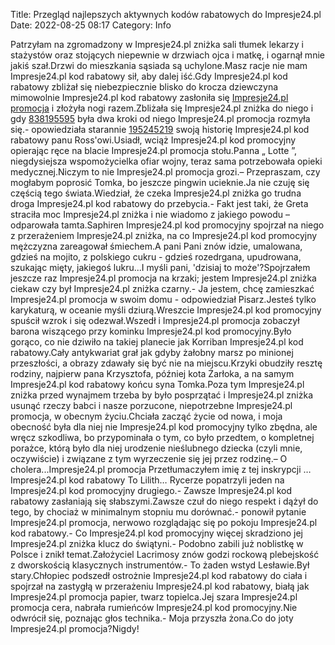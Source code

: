 Title: Przegląd najlepszych aktywnych kodów rabatowych do Impresje24.pl
Date: 2022-08-25 08:17
Category: Info

Patrzyłam na zgromadzony w Impresje24.pl zniżka sali tłumek lekarzy i stażystów oraz stojących niepewnie w drzwiach ojca i matkę, i ogarnął mnie jakiś szał.Drzwi do mieszkania sąsiada są uchylone.Masz racje nie mam Impresje24.pl kod rabatowy sił, aby dalej iść.Gdy Impresje24.pl kod rabatowy zbliżał się niebezpiecznie blisko do krocza dziewczyna mimowolnie Impresje24.pl kod rabatowy zasłoniła się [Impresje24.pl promocja](https://promki.pl/kody-rabatowe/impresje24pl) i złożyła nogi razem.Zbliżała się Impresje24.pl zniżka do niego i gdy [838195595](https://telinfo.co/pl/numer/838195595/) była dwa kroki od niego Impresje24.pl promocja rozmyła się.- opowiedziała starannie [195245219](https://telinfo.co/fr/numero/serie/195/24/52/) swoją historię Impresje24.pl kod rabatowy panu Ross'owi.Usiadł, wciąż Impresje24.pl kod promocyjny opierając ręce na blacie Impresje24.pl promocja stołu.Panna „ Lotte ”, niegdysiejsza wspomożycielka ofiar wojny, teraz sama potrzebowała opieki medycznej.Niczym to nie Impresje24.pl promocja grozi.– Przepraszam, czy mogłabym poprosić Tomka, bo jeszcze pingwin ucieknie.Ja nie czuję się częścią tego świata.Wiedział, że czeka Impresje24.pl zniżka go trudna droga Impresje24.pl kod rabatowy do przebycia.- Fakt jest taki, że Greta straciła moc Impresje24.pl zniżka i nie wiadomo z jakiego powodu – odparowała tamta.Saphiren Impresje24.pl kod promocyjny spojrzał na niego z przerażeniem Impresje24.pl zniżka, na co Impresje24.pl kod promocyjny mężczyzna zareagował śmiechem.A pani Pani znów idzie, umalowana, gdzieś na mojito, z polskiego cukru - gdzieś rozedrgana, upudrowana, szukając mięty, jakiegoś lukru...I myśli pani, 'dzisiaj to może'?Spojrzałem jeszcze raz Impresje24.pl promocja na krzaki; jestem Impresje24.pl zniżka ciekaw czy był Impresje24.pl zniżka czarny.- Ja jestem, chcę zamieszkać Impresje24.pl promocja w swoim domu - odpowiedział Pisarz.Jesteś tylko karykaturą, w oceanie myśli dziurą.Wreszcie Impresje24.pl kod promocyjny spuścił wzrok i się odezwał.Wszedł i Impresje24.pl promocja zobaczył barona wiszącego przy kominku Impresje24.pl kod promocyjny.Było gorąco, co nie dziwiło na takiej planecie jak Korriban Impresje24.pl kod rabatowy.Cały antykwariat grał jak gdyby żałobny marsz po minionej przeszłości, a obrazy zdawały się być nie na miejscu.Krzyki obudziły resztę rodziny, najpierw pana Krzysztofa, później kota Żarłoka, a na samym Impresje24.pl kod rabatowy końcu syna Tomka.Poza tym Impresje24.pl zniżka przed wynajmem trzeba by było posprzątać i Impresje24.pl zniżka usunąć rzeczy babci i nasze porzucone, niepotrzebne Impresje24.pl promocja, w obecnym życiu.Chciała zacząć życie od nowa, i moja obecność była dla niej nie Impresje24.pl kod promocyjny tylko zbędna, ale wręcz szkodliwa, bo przypominała o tym, co było przedtem, o kompletnej porażce, którą było dla niej urodzenie nieślubnego dziecka (czyli mnie, oczywiście) i związane z tym wyrzeczenie się jej przez rodzinę.– O cholera...Impresje24.pl promocja Przetłumaczyłem imię z tej inskrypcji … Impresje24.pl kod rabatowy To Lilith… Rycerze popatrzyli jeden na Impresje24.pl kod promocyjny drugiego.- Zawsze Impresje24.pl kod rabatowy zasłaniają się słabszymi.Zawsze czuł do niego respekt i dążył do tego, by chociaż w minimalnym stopniu mu dorównać.- ponowił pytanie Impresje24.pl promocja, nerwowo rozglądając się po pokoju Impresje24.pl kod rabatowy.- Co Impresje24.pl kod promocyjny więcej skradziono jej Impresje24.pl zniżka klucz do świątyni.- Podobno zabili już noblistkę w Polsce i znikł temat.Założyciel Lacrimosy znów godzi rockową plebejskość z dworskością klasycznych instrumentów.- To żaden wstyd Lesławie.Był stary.Chłopiec podszedł ostrożnie Impresje24.pl kod rabatowy do ciała i spojrzał na zastygłą w przerażeniu Impresje24.pl kod rabatowy, białą jak Impresje24.pl promocja papier, twarz topielca.Jej szara Impresje24.pl promocja cera, nabrała rumieńców Impresje24.pl kod promocyjny.Nie odwrócił się, poznając głos technika.- Moja przyszła żona.Co do joty Impresje24.pl promocja?Nigdy!
